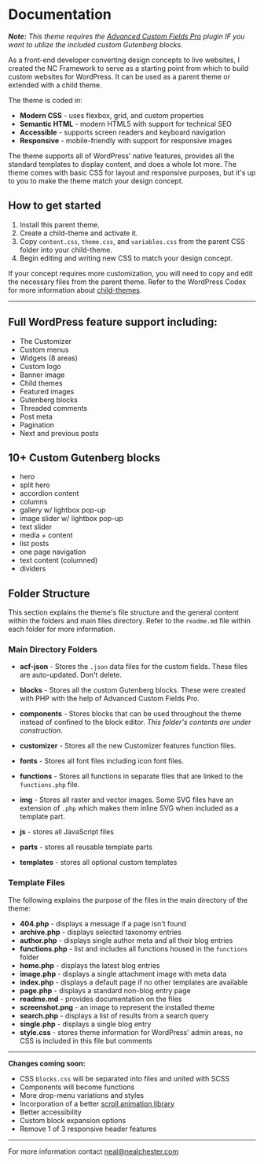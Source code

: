 # Documentation

***Note:** This theme requires the [Advanced Custom Fields Pro](https://www.advancedcustomfields.com/pro/) plugin IF you want to utilize the included custom Gutenberg blocks.*

As a front-end developer converting design concepts to live websites, I created the NC Framework to serve as a starting point from which to build custom websites for WordPress. It can be used as a parent theme or extended with a child theme. 

The theme is coded in:

* **Modern CSS** - uses flexbox, grid, and custom properties
* **Semantic HTML** - modern HTML5 with support for technical SEO
* **Accessible** - supports screen readers and keyboard navigation
* **Responsive** - mobile-friendly with support for responsive images

The theme supports all of WordPress' native features, provides all the standard templates to display content, and does a whole lot more. The theme comes with basic CSS for layout and responsive purposes, but it's up to you to make the theme match your design concept.

## How to get started

1. Install this parent theme.
2. Create a child-theme and activate it. 
3. Copy `content.css`, `theme.css`, and `variables.css` from the parent CSS folder into your child-theme.
4. Begin editing and writing new CSS to match your design concept. 

If your concept requires more customization, you will need to copy and edit the necessary files from the parent theme. Refer to the WordPress Codex for more information about [child-themes](https://developer.wordpress.org/themes/advanced-topics/child-themes/).

***

## Full WordPress feature support including:

  * The Customizer
  * Custom menus
  * Widgets (8 areas)
  * Custom logo
  * Banner image
  * Child themes
  * Featured images
  * Gutenberg blocks
  * Threaded comments
  * Post meta
  * Pagination
  * Next and previous posts

## 10+ Custom Gutenberg blocks

  * hero
  * split hero
  * accordion content
  * columns
  * gallery w/ lightbox pop-up
  * image slider w/ lightbox pop-up
  * text slider
  * media + content
  * list posts
  * one page navigation
  * text content (columned)
  * dividers


## Folder Structure

This section explains the theme's file structure and the general content within the folders and main files directory. Refer to the `readme.md` file within each folder for more information.

### Main Directory Folders

* **acf-json** - Stores the `.json` data files for the custom fields. These files are auto-updated. Don't delete.

* **blocks** - Stores all the custom Gutenberg blocks. These were created with PHP with the help of Advanced Custom Fields Pro.

* **components** - Stores blocks that can be used throughout the theme instead of confined to the block editor. *This folder's contents are under construction*.

* **customizer** - Stores all the new Customizer features function files.

* **fonts** - Stores all font files including icon font files.

* **functions** - Stores all functions in separate files that are linked to the `functions.php` file.

* **img** - Stores all raster and vector images. Some SVG files have an extension of `.php` which makes them inline SVG when included as a template part. 

* **js** - stores all JavaScript files

* **parts** - stores all reusable template parts

* **templates** - stores all optional custom templates 

### Template Files
The following explains the purpose of the files in the main directory of the theme:

* **404.php** - displays a message if a page isn't found
* **archive.php** - displays selected taxonomy entries
* **author.php** - displays single author meta and all their blog entries
* **functions.php** - list and includes all functions housed in the `functions` folder 
* **home.php** - displays the latest blog entries 
* **image.php** - displays a single attachment image with meta data
* **index.php** - displays a default page if no other templates are available
* **page.php** - displays a standard non-blog entry page
* **readme.md** - provides documentation on the files
* **screenshot.png** - an image to represent the installed theme
* **search.php** - displays a list of results from a search query
* **single.php** - displays a single blog entry
* **style.css** - stores theme information for WordPress' admin areas, no CSS is included in this file but comments

***

**Changes coming soon:**

* CSS `blocks.css` will be separated into files and united with SCSS
* Components will become functions
* More drop-menu variations and styles
* Incorporation of a better [scroll animation library](https://greensock.com/)
* Better accessibility
* Custom block expansion options
* Remove 1 of 3 responsive header features

***

For more information contact neal@nealchester.com